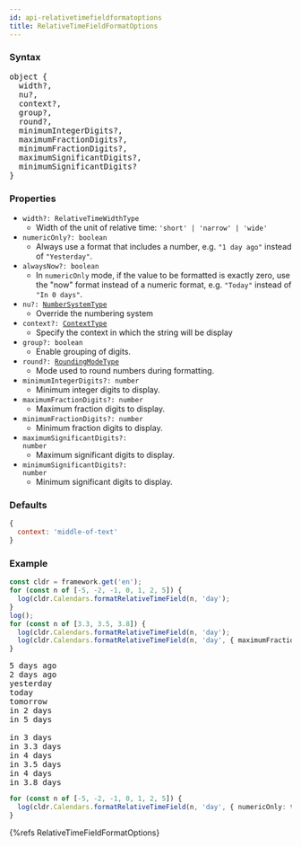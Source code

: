 ```yaml
---
id: api-relativetimefieldformatoptions
title: RelativeTimeFieldFormatOptions
---
```


### Syntax

<pre class="syntax">
object {
  width?,
  nu?,
  context?,
  group?,
  round?,
  minimumIntegerDigits?,
  maximumFractionDigits?,
  minimumFractionDigits?,
  maximumSignificantDigits?,
  minimumSignificantDigits?
}
</pre>

### Properties
  - <code class="def">width?: <span>RelativeTimeWidthType</span></code>
    - Width of the unit of relative time: `'short' | 'narrow' | 'wide'`
  - <code class="def">numericOnly?: <span>boolean</span></code>
    - Always use a format that includes a number, e.g. `"1 day ago"` instead of `"Yesterday"`.
  - <code class="def">alwaysNow?: <span>boolean</span></code>
    - In `numericOnly` mode, if the value to be formatted is exactly zero, use the "now" format instead of a numeric format, e.g. `"Today"` instead of `"In 0 days"`.
  - <code class="def">nu?: <span>[NumberSystemType](api-numbersystemtype.html)</span></code>
    - Override the numbering system
  - <code class="def">context?: <span>[ContextType](api-contexttype.html)</span></code>
    - Specify the context in which the string will be display
  - <code class="def">group?: <span>boolean</span></code>
    - Enable grouping of digits.
  - <code class="def">round?: <span>[RoundingModeType](api-roundingmodetype.html)</span></code>
    - Mode used to round numbers during formatting.
  - <code class="def">minimumIntegerDigits?: <span>number</span></code>
    - Minimum integer digits to display.
  - <code class="def">maximumFractionDigits?: <span>number</span></code>
    - Maximum fraction digits to display.
  - <code class="def">minimumFractionDigits?: <span>number</span></code>
    - Minimum fraction digits to display.
  - <code class="def">maximumSignificantDigits?: <span>number</span></code>
    - Maximum significant digits to display.
  - <code class="def">minimumSignificantDigits?: <span>number</span></code>
    - Minimum significant digits to display.

### Defaults

```javascript
{
  context: 'middle-of-text'
}
```

### Example

```typescript
const cldr = framework.get('en');
for (const n of [-5, -2, -1, 0, 1, 2, 5]) {
  log(cldr.Calendars.formatRelativeTimeField(n, 'day');
}
log();
for (const n of [3.3, 3.5, 3.8]) {
  log(cldr.Calendars.formatRelativeTimeField(n, 'day');
  log(cldr.Calendars.formatRelativeTimeField(n, 'day', { maximumFractionDigits: 1 });
}
```
<pre class="output">
5 days ago
2 days ago
yesterday
today
tomorrow
in 2 days
in 5 days
&nbsp;
in 3 days
in 3.3 days
in 4 days
in 3.5 days
in 4 days
in 3.8 days
</pre>

```typescript
for (const n of [-5, -2, -1, 0, 1, 2, 5]) {
  log(cldr.Calendars.formatRelativeTimeField(n, 'day', { numericOnly: true });
}
```

{%refs RelativeTimeFieldFormatOptions}
